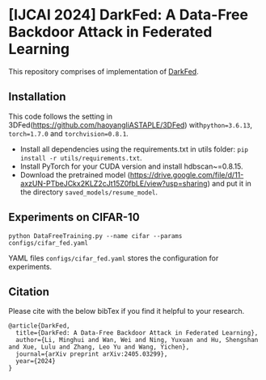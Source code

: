 # [IJCAI 2024] DarkFed: A Data-Free Backdoor Attack in Federated Learning
This repository comprises of implementation of [DarkFed](https://arxiv.org/pdf/2405.03299).

## Installation
This code follows the setting in 3DFed(https://github.com/haoyangliASTAPLE/3DFed) with`python=3.6.13`, `torch=1.7.0` and `torchvision=0.8.1`.
* Install all dependencies using the requirements.txt in utils folder: `pip install -r utils/requirements.txt`.
* Install PyTorch for your CUDA version and install hdbscan~=0.8.15.
* Download the pretrained model (https://drive.google.com/file/d/11-axzUN-PTbeJCkx2KLZ2cJt15Z0fbLE/view?usp=sharing) and put it in the directory `saved_models/resume_model`.

## Experiments on CIFAR-10
```
python DataFreeTraining.py --name cifar --params configs/cifar_fed.yaml
```
YAML files `configs/cifar_fed.yaml` stores the configuration for experiments.

## Citation
Please cite with the below bibTex if you find it helpful to your research.
```
@article{DarkFed,
  title={DarkFed: A Data-Free Backdoor Attack in Federated Learning},
  author={Li, Minghui and Wan, Wei and Ning, Yuxuan and Hu, Shengshan and Xue, Lulu and Zhang, Leo Yu and Wang, Yichen},
  journal={arXiv preprint arXiv:2405.03299},
  year={2024}
}
```
